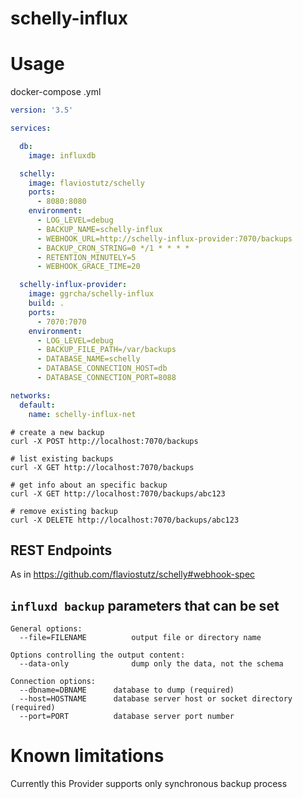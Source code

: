 # schelly-influx

# Usage

docker-compose .yml

```yml
version: '3.5'

services:

  db:
    image: influxdb

  schelly:
    image: flaviostutz/schelly
    ports:
      - 8080:8080
    environment:
      - LOG_LEVEL=debug
      - BACKUP_NAME=schelly-influx
      - WEBHOOK_URL=http://schelly-influx-provider:7070/backups
      - BACKUP_CRON_STRING=0 */1 * * * *
      - RETENTION_MINUTELY=5
      - WEBHOOK_GRACE_TIME=20

  schelly-influx-provider:
    image: ggrcha/schelly-influx
    build: .
    ports:
      - 7070:7070
    environment:
      - LOG_LEVEL=debug
      - BACKUP_FILE_PATH=/var/backups
      - DATABASE_NAME=schelly
      - DATABASE_CONNECTION_HOST=db
      - DATABASE_CONNECTION_PORT=8088

networks:
  default:
    name: schelly-influx-net
```

```shell
# create a new backup
curl -X POST http://localhost:7070/backups

# list existing backups
curl -X GET http://localhost:7070/backups

# get info about an specific backup
curl -X GET http://localhost:7070/backups/abc123

# remove existing backup
curl -X DELETE http://localhost:7070/backups/abc123

```

## REST Endpoints

As in https://github.com/flaviostutz/schelly#webhook-spec

## `influxd backup` parameters that can be set

```shell
General options:
  --file=FILENAME          output file or directory name

Options controlling the output content:
  --data-only              dump only the data, not the schema

Connection options:
  --dbname=DBNAME      database to dump (required)
  --host=HOSTNAME      database server host or socket directory (required)
  --port=PORT          database server port number

```


# Known limitations

Currently this Provider supports only synchronous backup process
